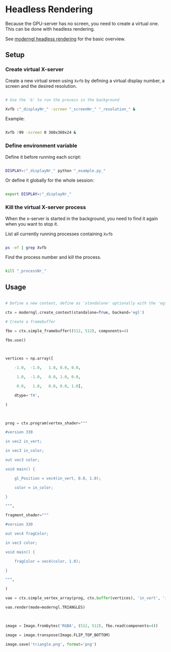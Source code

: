 # Headless Rendering

  

Because the GPU-server has no screen, you need to create a virtual one. This can be done with headless rendering.

See [moderngl headless rendering](https://moderngl.readthedocs.io/en/5.8.2/techniques/headless_ubuntu_18_server.html) for the basic overview.

  

## Setup

  

### Create virtual X-server

  

Create a new virtual sreen using `Xvfb` by defining a virtual display number, a screen and the desired resolution.

```bash

# Use the '&' to run the process in the background

Xvfb :"_displayNr_" -screen "_screenNr_" "_resolution_" &

```

Example:

```bash

Xvfb :99 -screen 0 360x360x24 &

```

  

### Define environment variable

Define it before running each script:

```bash

DISPLAY=:"_displayNr_" python "_example.py_"

```

Or define it globally for the whole session:

```bash

export DISPLAY=:"_displayNr_"

```

  

### Kill the virtual X-server process

  

When the x-server is started in the background, you need to find it again when you want to stop it.

  

List all currently running processes containing `Xvfb`

```bash

ps -ef | grep Xvfb

```

Find the process number and kill the process.

```bash

kill "_processNr_"

```

  

## Usage

  

```python

# Define a new context, define as 'standalone' optionally with the 'egl' backend

ctx = moderngl.create_context(standalone=True, backend='egl')

# Create a framebuffer

fbo = ctx.simple_framebuffer((512, 512), components=4)

fbo.use()

  

vertices = np.array([

    -1.0,  -1.0,   1.0, 0.0, 0.0,

     1.0,  -1.0,   0.0, 1.0, 0.0,

     0.0,   1.0,   0.0, 0.0, 1.0],

    dtype='f4',

)

  

prog = ctx.program(vertex_shader="""

#version 330

in vec2 in_vert;

in vec3 in_color;

out vec3 color;

void main() {

    gl_Position = vec4(in_vert, 0.0, 1.0);

    color = in_color;

}

""",

fragment_shader="""

#version 330

out vec4 fragColor;

in vec3 color;

void main() {

    fragColor = vec4(color, 1.0);

}

""",

)

vao = ctx.simple_vertex_array(prog, ctx.buffer(vertices), 'in_vert', 'in_color')

vao.render(mode=moderngl.TRIANGLES)

  

image = Image.frombytes('RGBA', (512, 512), fbo.read(components=4))

image = image.transpose(Image.FLIP_TOP_BOTTOM)

image.save('triangle.png', format='png')

```